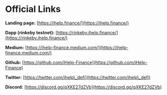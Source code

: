 # Official Links

**Landing page:** [https://ihelp.finance/](https://ihelp.finance/)

**Dapp (rinkeby testnet):** [https://rinkeby.ihelp.finance/](https://rinkeby.ihelp.finance/)

**Medium:** [https://ihelp-finance.medium.com/](https://ihelp-finance.medium.com/)

**Github:** [https://github.com/iHelp-Finance](https://github.com/iHelp-Finance)

**Twitter:** [https://twitter.com/ihelp\_defi](https://twitter.com/ihelp\_defi)

**Discord:** [https://discord.gg/qXKE27dZVb](https://discord.gg/qXKE27dZVb)
